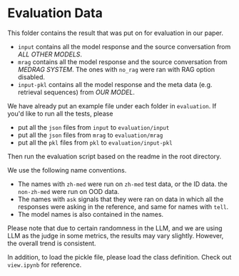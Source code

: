 # Evaluation Data

This folder contains the result that was put on for evaluation in our paper.

- `input` contains all the model response and the source conversation from *ALL OTHER MODELS*.
- `mrag` contains all the model response and the source conversation from *MEDRAG SYSTEM*. The ones with `no_rag` were ran with RAG option disabled.
- `input-pkl` contains all the model response and the meta data (e.g. retrieval sequences) from *OUR MODEL*.

We have already put an example file under each folder in `evaluation`. If you'd like to run all the tests, please

- put all the `json` files from `input` to `evaluation/input`
- put all the `json` files from `mrag` to `evaluation/mrag`
- put all the `pkl` files from `pkl` to `evaluation/input-pkl`

Then run the evaluation script based on the readme in the root directory.

We use the following name conventions.

- The names with `zh-med` were run on `zh-med` test data, or the ID data. the `non-zh-med` were run on OOD data.
- The names with `ask` signals that they were ran on data in which all the responses were asking in the reference, and same for names with `tell`.
- The model names is also contained in the names.

Please note that due to certain randomness in the LLM, and we are using LLM as the judge in some metrics, the results may vary slightly. However, the overall trend is consistent.

In addition, to load the pickle file, please load the class definition. Check out `view.ipynb` for reference.
